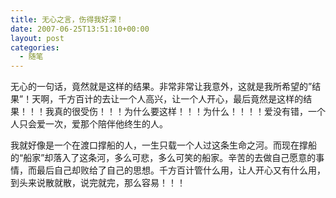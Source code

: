 ```yaml
---
title: 无心之言，伤得我好深！
date: 2007-06-25T13:51:10+00:00
layout: post
categories:
  - 随笔
---
```


无心的一句话，竟然就是这样的结果。非常非常让我意外，这就是我所希望的”结果”！天啊，千方百计的去让一个人高兴，让一个人开心，最后竟然是这样的结果！！！我真的很受伤！！！为什么要这样！！！为什么！！！！爱没有错，一个人只会爱一次，爱那个陪伴他终生的人。

我就好像是一个在渡口撑船的人，一生只载一个人过这条生命之河。而现在撑船的“船家”却落入了这条河，多么可悲，多么可笑的船家。辛苦的去做自己愿意的事情，而最后自己却败给了自己的思想。千方百计管什么用，让人开心又有什么用，到头来说散就散，说完就完，那么容易！！！